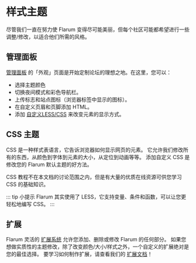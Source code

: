 # 样式主题

尽管我们一直在努力使 Flarum 变得尽可能美丽，但每个社区可能都希望进行一些调整/修改，以适合他们所需的风格。

## 管理面板

[管理面板](../admin.md) 的「外观」页面是开始定制论坛的理想之地。在这里，您可以：

- 选择主题颜色
- 切换夜间模式和彩色导航栏。
- 上传标志和站点图标（浏览器标签中显示的图标）。
- 在自定义页眉和页脚添加 HTML。
- 添加 [自定义LESS/CSS](#css-主题) 来改变元素的显示方式。

## CSS 主题

CSS 是一种样式表语言，它告诉浏览器如何显示网页的元素。
它允许我们修改所有的东西，从颜色到字体到元素的大小，从定位到动画等等。
添加自定义 CSS 是修改您的 Flarum 默认主题的好方法。

CSS 教程不在本文档的讨论范围之内，但是有大量的优质在线资源可供您学习 CSS 的基础知识。

::: tip 小提示
Flarum 其实使用了 LESS，它支持变量、条件和函数，可以让您更轻松地编写 CSS。
:::

## 扩展

Flarum 灵活的 [扩展系统](extensions.md) 允许您添加、删除或修改 Flarum 的任何部分。
如果您想做实质性的主题修改，除了改变颜色/大小/样式之外，一个自定义的扩展绝对是您的最佳选择。
要学习如何制作扩展，请查看我们的 [扩展文档](extension/README.md)！
